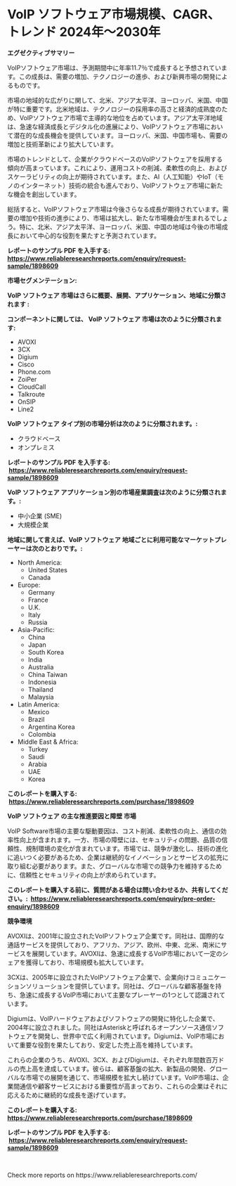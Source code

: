 <p><h1>VoIP ソフトウェア市場規模、CAGR、トレンド 2024年～2030年</h1></p><p><strong>エグゼクティブサマリー</strong></p>
<p><p>VoIPソフトウェア市場は、予測期間中に年率11.7％で成長すると予想されています。この成長は、需要の増加、テクノロジーの進歩、および新興市場の開発によるものです。</p><p>市場の地域的な広がりに関して、北米、アジア太平洋、ヨーロッパ、米国、中国が特に重要です。北米地域は、テクノロジーの採用率の高さと経済的成熟度のため、VoIPソフトウェア市場で主導的な地位を占めています。アジア太平洋地域は、急速な経済成長とデジタル化の進展により、VoIPソフトウェア市場において潜在的な成長機会を提供しています。ヨーロッパ、米国、中国市場も、需要の増加と技術革新により拡大しています。</p><p>市場のトレンドとして、企業がクラウドベースのVoIPソフトウェアを採用する傾向が高まっています。これにより、運用コストの削減、柔軟性の向上、およびスケーラビリティの向上が期待されています。また、AI（人工知能）やIoT（モノのインターネット）技術の統合も進んでおり、VoIPソフトウェア市場に新たな機会を創出しています。</p><p>総括すると、VoIPソフトウェア市場は今後さらなる成長が期待されています。需要の増加や技術の進歩により、市場は拡大し、新たな市場機会が生まれるでしょう。特に、北米、アジア太平洋、ヨーロッパ、米国、中国の地域は今後の市場成長において中心的な役割を果たすと予測されています。</p></p>
<p><strong>レポートのサンプル PDF を入手する: <a href="https://www.reliableresearchreports.com/enquiry/request-sample/1898609">https://www.reliableresearchreports.com/enquiry/request-sample/1898609</a></strong></p>
<p><strong>市場セグメンテーション:</strong></p>
<p><strong> VoIP ソフトウェア 市場はさらに概要、展開、アプリケーション、地域に分類されます :</strong></p>
<p><strong>コンポーネントに関しては、 VoIP ソフトウェア 市場は次のように分類されます: &nbsp;</strong></p>
<p><ul><li>AVOXI</li><li>3CX</li><li>Digium</li><li>Cisco</li><li>Phone.com</li><li>ZoiPer</li><li>CloudCall</li><li>Talkroute</li><li>OnSIP</li><li>Line2</li></ul></p>
<p><strong> VoIP ソフトウェア タイプ別の市場分析は次のように分類されます。:</strong></p>
<p><ul><li>クラウドベース</li><li>オンプレミス</li></ul></p>
<p><strong>レポートのサンプル PDF を入手する: &nbsp;<a href="https://www.reliableresearchreports.com/enquiry/request-sample/1898609">https://www.reliableresearchreports.com/enquiry/request-sample/1898609</a></strong></p>
<p><strong> VoIP ソフトウェア アプリケーション別の市場産業調査は次のように分類されます。:</strong></p>
<p><ul><li>中小企業 (SME)</li><li>大規模企業</li></ul></p>
<p><strong>地域に関して言えば、VoIP ソフトウェア 地域ごとに利用可能なマーケットプレーヤーは次のとおりです。:</strong></p>
<p><ul>
    <li>
        North America:
        <ul>
            <li>United States</li>
            <li>Canada</li>
        </ul>
    </li>
    <li>
        Europe:
        <ul>
            <li>Germany</li>
            <li>France</li>
            <li>U.K.</li>
            <li>Italy</li>
            <li>Russia</li>
        </ul>
    </li>
    <li>
        Asia-Pacific:
        <ul>
            <li>China</li>
            <li>Japan</li>
            <li>South Korea</li>
            <li>India</li>
            <li>Australia</li>
            <li>China Taiwan</li>
            <li>Indonesia</li>
            <li>Thailand</li>
            <li>Malaysia</li>
        </ul>
    </li>
    <li>
        Latin America:
        <ul>
            <li>Mexico</li>
            <li>Brazil</li>
            <li>Argentina Korea</li>
            <li>Colombia</li>
        </ul>
    </li>
    <li>
        Middle East & Africa:
        <ul>
            <li>Turkey</li>
            <li>Saudi</li>
            <li>Arabia</li>
            <li>UAE</li>
            <li>Korea</li>
        </ul>
    </li>
    </ul></p>
<p><strong>このレポートを購入する: &nbsp;<a href="https://www.reliableresearchreports.com/purchase/1898609">https://www.reliableresearchreports.com/purchase/1898609</a></strong></p>
<p><strong>VoIP ソフトウェア の主な推進要因と障壁 市場</strong></p>
<p><p>VoIP Software市場の主要な駆動要因は、コスト削減、柔軟性の向上、通信の効率性向上が含まれます。一方、市場の障壁には、セキュリティの問題、品質の信頼性、規制環境の変化が含まれています。市場では、競争が激化し、技術の進化に追いつく必要があるため、企業は継続的なイノベーションとサービスの拡充に取り組む必要があります。また、グローバルな市場での競争力を維持するために、信頼性とセキュリティの向上が求められています。</p></p>
<p><strong>このレポートを購入する前に、質問がある場合は問い合わせるか、共有してください。:&nbsp; <a href="https://www.reliableresearchreports.com/enquiry/pre-order-enquiry/1898609">https://www.reliableresearchreports.com/enquiry/pre-order-enquiry/1898609</a></strong></p>
<p><strong>競争環境</strong></p>
<p><p>AVOXIは、2001年に設立されたVoIPソフトウェア企業です。同社は、国際的な通話サービスを提供しており、アフリカ、アジア、欧州、中東、北米、南米にサービスを展開しています。AVOXIは、急速に成長するVoIP市場において一定のシェアを獲得しており、市場規模も拡大しています。</p><p>3CXは、2005年に設立されたVoIPソフトウェア企業で、企業向けコミュニケーションソリューションを提供しています。同社は、グローバルな顧客基盤を持ち、急速に成長するVoIP市場において主要なプレーヤーの1つとして認識されています。</p><p>Digiumは、VoIPハードウェアおよびソフトウェアの開発に特化した企業で、2004年に設立されました。同社はAsteriskと呼ばれるオープンソース通信ソフトウェアを開発し、世界中で広く利用されています。Digiumは、VoIP市場において重要な役割を果たしており、安定した売上高を維持しています。</p><p>これらの企業のうち、AVOXI、3CX、およびDigiumは、それぞれ年間数百万ドルの売上高を達成しています。彼らは、顧客基盤の拡大、新製品の開発、グローバルな市場での展開を通じて、市場規模を拡大し続けています。VoIP市場は、企業間通信や顧客サービスにおける重要性が高まっており、これらの企業はそれに応えるために継続的な成長を遂げています。</p></p>
<p><strong>このレポートを購入する: &nbsp; <a href="https://www.reliableresearchreports.com/purchase/1898609">https://www.reliableresearchreports.com/purchase/1898609</a></strong></p>
<p><strong>レポートのサンプル PDF を入手する: &nbsp;<a href="https://www.reliableresearchreports.com/enquiry/request-sample/1898609">https://www.reliableresearchreports.com/enquiry/request-sample/1898609</a></strong><strong></strong></p>
<p>&nbsp;</p>
<p>Check more reports on https://www.reliableresearchreports.com/</p>